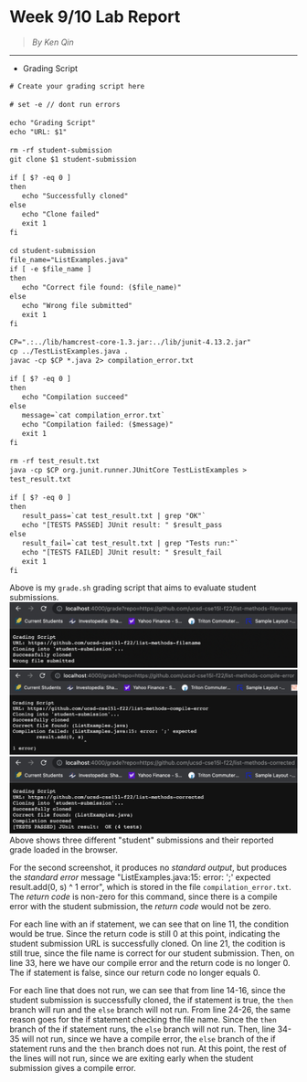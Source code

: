 # **Week 9/10 Lab Report**
> *By Ken Qin*
---
 * Grading Script
 ```
# Create your grading script here

# set -e // dont run errors

echo "Grading Script"
echo "URL: $1"

rm -rf student-submission
git clone $1 student-submission

if [ $? -eq 0 ]
then 
    echo "Successfully cloned"
else 
    echo "Clone failed"
    exit 1
fi

cd student-submission
file_name="ListExamples.java"
if [ -e $file_name ]
then
    echo "Correct file found: ($file_name)"
else 
    echo "Wrong file submitted"
    exit 1
fi

CP=".:../lib/hamcrest-core-1.3.jar:../lib/junit-4.13.2.jar"
cp ../TestListExamples.java .
javac -cp $CP *.java 2> compilation_error.txt

if [ $? -eq 0 ]
then 
    echo "Compilation succeed"
else 
    message=`cat compilation_error.txt`
    echo "Compilation failed: ($message)"
    exit 1
fi

rm -rf test_result.txt
java -cp $CP org.junit.runner.JUnitCore TestListExamples > test_result.txt

if [ $? -eq 0 ]
then 
    result_pass=`cat test_result.txt | grep "OK"`
    echo "[TESTS PASSED] JUnit result: " $result_pass
else 
    result_fail=`cat test_result.txt | grep "Tests run:"`
    echo "[TESTS FAILED] JUnit result: " $result_fail
    exit 1
fi
```
Above is my `grade.sh` grading script that aims to evaluate student submissions.
![image](sc1-week9-10.png)
![image](sc2-week9-10.png)
![image](sc3-week9-10.png)
Above shows three different "student" submissions and their reported grade loaded in the browser. 

For the second screenshot, it produces no *standard output*, but produces the *standard error* message "ListExamples.java:15: error: ';' expected
        result.add(0, s)
                        ^
1 error", which is stored in the file `compilation_error.txt`. The *return code* is non-zero for this command, since there is a compile error with the student submission, the *return code* would not be zero.

For each line with an if statement, we can see that on line 11, the condition would be true. Since the return code is still 0 at this point, indicating the student submission URL is successfully cloned. On line 21, the codition is still true, since the file name is correct for our student submission. Then, on line 33, here we have our compile error and the return code is no longer 0. The if statement is false, since our return code no longer equals 0.

For each line that does not run, we can see that from line 14-16, since the student submission is successfully cloned, the if statement is true, the `then` branch will run and the `else` branch will not run. From line 24-26, the same reason goes for the if statement checking the file name. Since the `then` branch of the if statement runs, the `else` branch will not run. Then, line 34-35 will not run, since we have a compile error, the `else` branch of the if statement runs and the `then` branch does not run. At this point, the rest of the lines will not run, since we are exiting early when the student submission gives a compile error.

